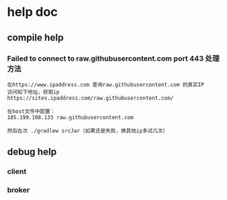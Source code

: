 # help doc


## compile help

### Failed to connect to raw.githubusercontent.com port 443 处理方法
``` 
在https://www.ipaddress.com 查询raw.githubusercontent.com 的真实IP
访问如下地址，获取ip   
https://sites.ipaddress.com/raw.githubusercontent.com/    

在host文件中配置：
185.199.108.133 raw.githubusercontent.com

然后在次 ./gradlew srcJar（如果还是失败，换其他ip多试几次）
```


## debug help

### client

### broker
